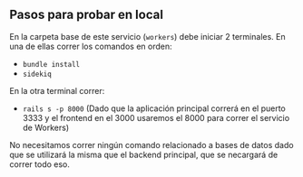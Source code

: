 ## Pasos para probar en local

En la carpeta base de este servicio (```workers```) debe iniciar 2 terminales. En una de ellas correr los comandos en orden:
* ```bundle install```
* ```sidekiq```

En la otra terminal correr:
* ```rails s -p 8000``` (Dado que la aplicación principal correrá en el puerto 3333 y el frontend en el 3000 usaremos el 8000 para correr el servicio de Workers)

No necesitamos correr ningún comando relacionado a bases de datos dado que se utilizará la misma que el backend principal, que se necargará de correr todo eso.